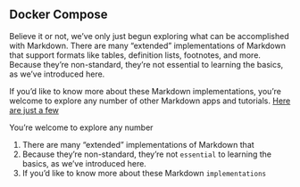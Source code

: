 ## Docker Compose
Believe it or not, we’ve only just begun exploring what can be accomplished with Markdown. There are many “extended” implementations of Markdown that support formats like tables, definition lists, footnotes, and more. Because they’re non-standard, they’re not essential to learning the basics, as we’ve introduced here.

If you’d like to know more about these Markdown implementations, you’re welcome to explore any number of other Markdown apps and tutorials. [Here are just a few](https://www.google.com)

You’re welcome to explore any number
1. There are many “extended” implementations of Markdown that 
2. Because they’re non-standard, they’re not `essential` to learning the basics, as we’ve introduced here.
3. If you’d like to know more about these Markdown `implementations` 




